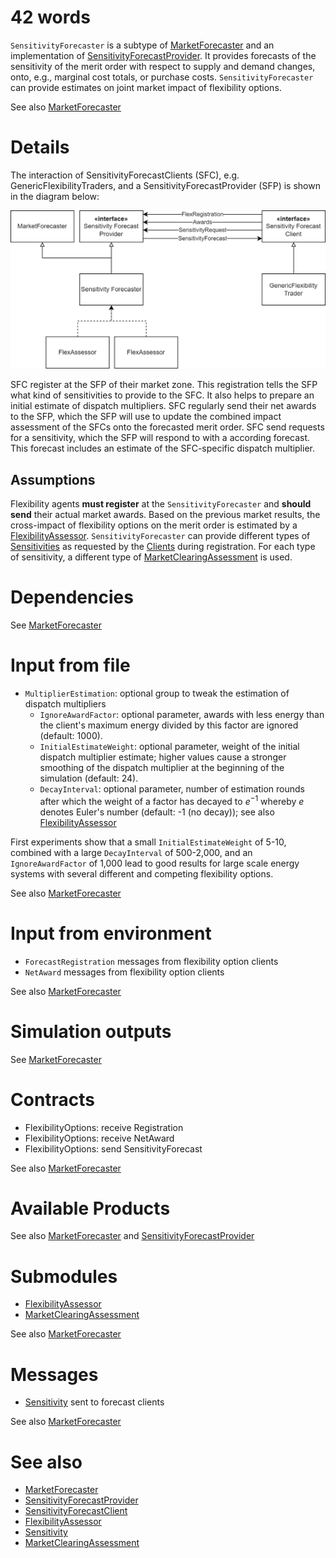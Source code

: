 # 42 words

`SensitivityForecaster` is a subtype of [MarketForecaster](./MarketForecaster.md) and an implementation of [SensitivityForecastProvider](../Abilities/SensitivityForecastProvider.md).
It provides forecasts of the sensitivity of the merit order with respect to supply and demand changes, onto, e.g., marginal cost totals, or purchase costs.
`SensitivityForecaster` can provide estimates on joint market impact of flexibility options.

See also [MarketForecaster](./MarketForecaster.md)

# Details

The interaction of SensitivityForecastClients (SFC), e.g. GenericFlexibilityTraders, and a SensitivityForecastProvider (SFP) is shown in the diagram below:

![Class Structure](../../uploads/SensitivityForecast_Classes.png)

SFC register at the SFP of their market zone.
This registration tells the SFP what kind of sensitivities to provide to the SFC.
It also helps to prepare an initial estimate of dispatch multipliers.
SFC regularly send their net awards to the SFP, which the SFP will use to update the combined impact assessment of the SFCs onto the forecasted merit order.
SFC send requests for a sensitivity, which the SFP will respond to with a according forecast.
This forecast includes an estimate of the SFC-specific dispatch multiplier.

## Assumptions

Flexibility agents **must register** at the `SensitivityForecaster` and **should send** their actual market awards.
Based on the previous market results, the cross-impact of flexibility options on the merit order is estimated by a [FlexibilityAssessor](../Modules/FlexibilityAssessor.md).
`SensitivityForecaster` can provide different types of [Sensitivities](../Comms/Sensitivity.md) as requested by the [Clients](../Abilities/SensitivityForecastClient.md) during registration.
For each type of sensitivity, a different type of [MarketClearingAssessment](../Modules/MarketClearingAssessment.md) is used.

# Dependencies

See [MarketForecaster](./MarketForecaster.md)

# Input from file

* `MultiplierEstimation`: optional group to tweak the estimation of dispatch multipliers
    * `IgnoreAwardFactor`: optional parameter, awards with less energy than the client's maximum energy divided by this factor are ignored (default: 1000).
    * `InitialEstimateWeight`: optional parameter, weight of the initial dispatch multiplier estimate; higher values cause a stronger smoothing of the dispatch multiplier at the beginning of the simulation (default: 24).
    * `DecayInterval`: optional parameter, number of estimation rounds after which the weight of a factor has decayed to $`e^{-1}`$ whereby $`e`$ denotes Euler's number (default: -1 (no decay)); see also [FlexibilityAssessor](../Modules/FlexibilityAssessor.md)

First experiments show that a small `InitialEstimateWeight` of 5-10, combined with a large `DecayInterval` of 500-2,000, and an `IgnoreAwardFactor` of 1,000 lead to good results for large scale energy systems with several different and competing flexibility options.

See also [MarketForecaster](./MarketForecaster.md)

# Input from environment

* `ForecastRegistration` messages from flexibility option clients
* `NetAward` messages from flexibility option clients

See also [MarketForecaster](./MarketForecaster.md)

# Simulation outputs

See [MarketForecaster](./MarketForecaster.md)

# Contracts

* FlexibilityOptions: receive Registration
* FlexibilityOptions: receive NetAward
* FlexibilityOptions: send SensitivityForecast

See also [MarketForecaster](./MarketForecaster.md)

# Available Products

See also [MarketForecaster](./MarketForecaster.md) and [SensitivityForecastProvider](../Abilities/SensitivityForecastProvider.md)

# Submodules

* [FlexibilityAssessor](../Modules/FlexibilityAssessor.md)
* [MarketClearingAssessment](../Modules/MarketClearingAssessment.md)

See also [MarketForecaster](./MarketForecaster.md)

# Messages

* [Sensitivity](../Comms/Sensitivity.md) sent to forecast clients

See also [MarketForecaster](./MarketForecaster.md)

# See also

* [MarketForecaster](./MarketForecaster.md)
* [SensitivityForecastProvider](../Abilities/SensitivityForecastProvider.md)
* [SensitivityForecastClient](../Abilities/SensitivityForecastClient.md)
* [FlexibilityAssessor](../Modules/FlexibilityAssessor.md)
* [Sensitivity](../Comms/Sensitivity.md)
* [MarketClearingAssessment](../Modules/MarketClearingAssessment.md)